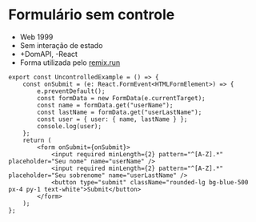 # Formulário sem controle

- Web 1999
- Sem interação de estado
- +DomAPI, -React
- Forma utilizada pelo [remix.run](https://remix.run)

```tsx
export const UncontrolledExample = () => {
    const onSubmit = (e: React.FormEvent<HTMLFormElement>) => {
        e.preventDefault();
        const formData = new FormData(e.currentTarget);
        const name = formData.get("userName");
        const lastName = formData.get("userLastName");
        const user = { user: { name, lastName } };
        console.log(user);
    };
    return (
        <form onSubmit={onSubmit}>
            <input required minLength={2} pattern="^[A-Z].*" placeholder="Seu nome" name="userName" />
            <input required minLength={2} pattern="^[A-Z].*" placeholder="Seu sobrenome" name="userLastName" />
            <button type="submit" className="rounded-lg bg-blue-500 px-4 py-1 text-white">Submit</button>
        </form>
    );
};
```